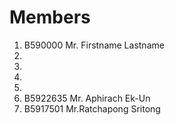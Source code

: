 Members
=======


  1. B590000 Mr. Firstname Lastname
  2. 
  3. 
  4.
  5.
  6. B5922635 Mr. Aphirach Ek-Un
  3. B5917501 Mr.Ratchapong Sritong
